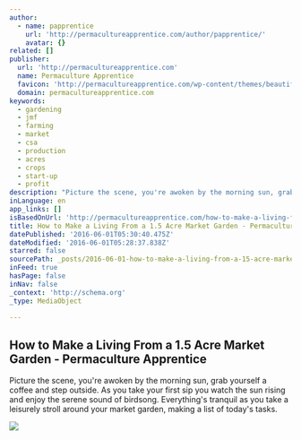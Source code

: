 ```yaml
---
author:
  - name: papprentice
    url: 'http://permacultureapprentice.com/author/papprentice/'
    avatar: {}
related: []
publisher:
  url: 'http://permacultureapprentice.com'
  name: Permaculture Apprentice
  favicon: 'http://permacultureapprentice.com/wp-content/themes/beautiful-pro/images/favicon.ico'
  domain: permacultureapprentice.com
keywords:
  - gardening
  - jmf
  - farming
  - market
  - csa
  - production
  - acres
  - crops
  - start-up
  - profit
description: "Picture the scene, you're awoken by the morning sun, grab yourself a coffee and step outside. As you take your first sip you watch the sun rising and enjoy the serene sound of birdsong. Everything's tranquil as you take a leisurely stroll around your market garden, making a list of today's tasks."
inLanguage: en
app_links: []
isBasedOnUrl: 'http://permacultureapprentice.com/how-to-make-a-living-from-a-1-5-acre-market-garden/'
title: How to Make a Living From a 1.5 Acre Market Garden - Permaculture Apprentice
datePublished: '2016-06-01T05:30:40.475Z'
dateModified: '2016-06-01T05:28:37.838Z'
starred: false
sourcePath: _posts/2016-06-01-how-to-make-a-living-from-a-15-acre-market-garden-permacu.md
inFeed: true
hasPage: false
inNav: false
_context: 'http://schema.org'
_type: MediaObject

---
```

<article style=""><h1>How to Make a Living From a 1.5 Acre Market Garden - Permaculture Apprentice</h1><p>Picture the scene, you're awoken by the morning sun, grab yourself a coffee and step outside. As you take your first sip you watch the sun rising and enjoy the serene sound of birdsong. Everything's tranquil as you take a leisurely stroll around your market garden, making a list of today's tasks.</p><img src="http://permacultureapprentice.com/wp-content/uploads/2015/03/Jean-MArtin-and-Maude-H%C3%A9l%C3%A8ne-1024x764.jpg" /></article>